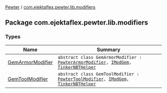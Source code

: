 [Pewter](../index.md) / [com.ejektaflex.pewter.lib.modifiers](./index.md)

## Package com.ejektaflex.pewter.lib.modifiers

### Types

| Name | Summary |
|---|---|
| [GemArmorModifier](-gem-armor-modifier/index.md) | `abstract class GemArmorModifier : `[`PewterArmorModifier`](../com.ejektaflex.pewter.api.core.modifiers/-pewter-armor-modifier/index.md)`, `[`IModGem`](../com.ejektaflex.pewter.shared.gems/-i-mod-gem/index.md)`, `[`TinkerNBTHelper`](../com.ejektaflex.pewter.lib.mixins/-tinker-n-b-t-helper/index.md) |
| [GemToolModifier](-gem-tool-modifier/index.md) | `abstract class GemToolModifier : `[`PewterToolModifier`](../com.ejektaflex.pewter.api.core.modifiers/-pewter-tool-modifier/index.md)`, `[`IModGem`](../com.ejektaflex.pewter.shared.gems/-i-mod-gem/index.md)`, `[`TinkerNBTHelper`](../com.ejektaflex.pewter.lib.mixins/-tinker-n-b-t-helper/index.md) |
